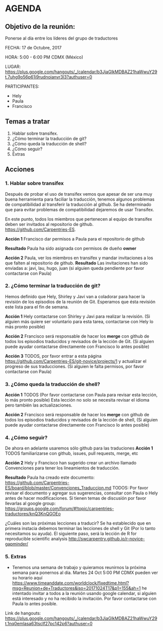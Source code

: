 # AGENDA
                                                            
## Objetivo de la reunión: 
Ponerse al día entre los líderes del grupo de traductores
    
    
FECHA: 17 de Octubre, 2017

HORA: 5:00 - 6:00 PM CDMX (México)

LUGAR: https://plus.google.com/hangouts/_/calendar/b3JjaGlkMDBAZ21haWwuY29t.7uhg9o56p61i9rudnoianvr3l3?authuser=0

PARTICIPANTES:

 - Hely
 - Paula
 - Francisco
 
## Temas a tratar

 1. Hablar sobre transifex. 
 2. ¿Cómo terminar la traducción de git? 
 3. ¿Cómo queda la traducción de shell? 
 4. ¿Cómo seguir?
 5. Extras
 
## Acciones

### 1. Hablar sobre transifex
Después de probar el uso de transifex vemos que apesar de ser una muy buena herramienta para faciliar la traducción, 
tenemos algunos problemas de compatibilidad al transferir la traducción al github. Se ha determinado que para evitar problemas 
de compatibilidad dejaremos de usar Transifex. 

En este punto, todos los miembros que pertenecen al equipo de transifex deben ser invitados al repositorio de github.
https://github.com/Carpentries-ES.

**Acción 1** Francisco dar permisos a Paula para el repositorio de github

**Resultado** Paula ha sido asignada con permisos de dueño **owner**

**Acción 2** Paula, ver los miembros en transifex y mandar invitaciones a los que falten al repositorio de github.
**Resultado** Las invitaciones han sido enviadas a: javi, lau, hugo, juan (si alguien queda pendiente por favor contactarse con Paula)

 ### 2. ¿Cómo terminar la traducción de git?
 Hemos definido que Hely, Shirley y Javi van a coladorar para hacer la revisión de los episodios de la reunión de Git.
 Esperamos que ésta revisión este lista para el fin de semana.
 
 **Acción 1** Hely contactarse con Shirley y Javi para realizar la revisión. (Si alguien más quiere ser voluntario para esta 
 tarea, contactarse con Hely lo más pronto posible)
 
 **Acción 2** Francisco será responsable de hacer los **merge** con github de todos los episodios traducidos y revisados de la 
 lección de Git. (Si alguien puede ayudar contactarse directamente con Francisco lo antes posible)
 
 **Acción 3** TODOS, por favor entrar a esta página https://github.com/Carpentries-ES/git-novice/projects/1 y actualizar el 
 progreso de sus traducciones. (Si alguien le falta permisos, por favor contactarse con Paula)
 
  ### 3. ¿Cómo queda la traducción de shell? 
  
  **Acción 1** TODOS (Por favor contactarse con Paula para revisar esta lección, lo más pronto posible) Esta lección no solo 
  se necesita revisar el idioma pero también las actualizaciones.
 
 **Acción 2** Francisco será responsable de hacer los **merge** con github de todos los episodios traducidos y revisados de la 
 lección de shell, (Si alguien puede ayudar contactarse directamente con Francisco lo antes posible)
  
  ### 4. ¿Cómo seguir?
  
  De ahora en adelante usaremos sólo github para las traduciones
  **Acción 1** TODOS familiarizarse con github, issues, pull requests, merge, etc
  
  **Acción 2** Hely y Francisco han sugerido crear un archivo llamado Convenciones para tener los lineamientos de traducción.
  
  **Resultado** Paula ha creado este documento: https://github.com/Carpentries-ES/board/blob/master/Convenciones_Traduccion.md
  TODOS: Por favor revisar el documento y agregar sus sugerencias, consultar con Paula o Hely antes de hacer modificaciones.
  Si tienen temas de discusión por favor llevarlas al google group: https://groups.google.com/forum/#!topic/carpentries-traductores/knQ3KnQGOEo
  
  ¿Cuáles son las próximas lecciones a traducir?
  Se ha establecido que en primera instacia debemos terminar las lecciones de shell y Git (Por lo tanto necesitamos su ayuda).
  El siguiente paso, será la lección de R for reproducible scientific analysis http://swcarpentry.github.io/r-novice-gapminder/
  
  ### 5. Extras
  
  - Tenemos una semana de trabajo y quieramos reunirnos la próxima semana para ponernos al día. 
  Martes 24 Oct 5:00 PM CDMX pueden ver su horario aquí https://www.timeanddate.com/worldclock/fixedtime.html?msg=Reunion+de+Traductores&iso=20171024T17&p1=155&ah=1
  he intentado invitar a todos a la reunión usando google calendar, si alguien está interesado y no ha recibido la invitación. 
  Por favor contactarse con Paula lo antes posible.
  
  Link de hangouts: https://plus.google.com/hangouts/_/calendar/b3JjaGlkMDBAZ21haWwuY29t.1nq0emlasa63tsclf27pc142p6?authuser=0
  
  
  
  
